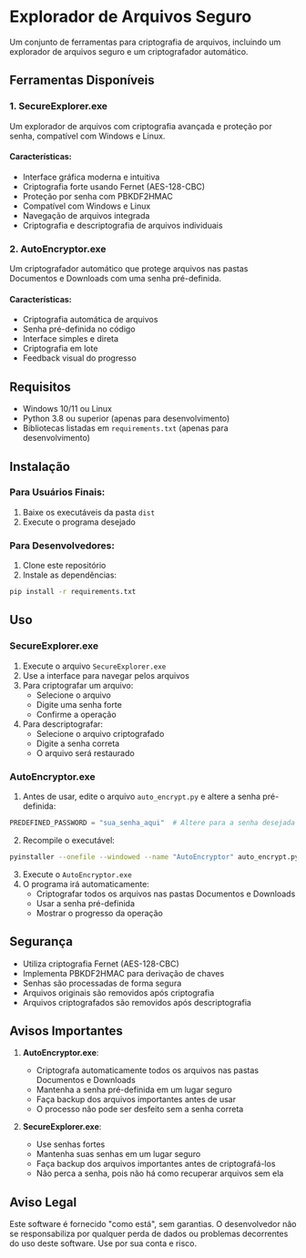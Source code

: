 # Explorador de Arquivos Seguro

Um conjunto de ferramentas para criptografia de arquivos, incluindo um explorador de arquivos seguro e um criptografador automático.

## Ferramentas Disponíveis

### 1. SecureExplorer.exe
Um explorador de arquivos com criptografia avançada e proteção por senha, compatível com Windows e Linux.

#### Características:
- Interface gráfica moderna e intuitiva
- Criptografia forte usando Fernet (AES-128-CBC)
- Proteção por senha com PBKDF2HMAC
- Compatível com Windows e Linux
- Navegação de arquivos integrada
- Criptografia e descriptografia de arquivos individuais

### 2. AutoEncryptor.exe
Um criptografador automático que protege arquivos nas pastas Documentos e Downloads com uma senha pré-definida.

#### Características:
- Criptografia automática de arquivos
- Senha pré-definida no código
- Interface simples e direta
- Criptografia em lote
- Feedback visual do progresso

## Requisitos

- Windows 10/11 ou Linux
- Python 3.8 ou superior (apenas para desenvolvimento)
- Bibliotecas listadas em `requirements.txt` (apenas para desenvolvimento)

## Instalação

### Para Usuários Finais:
1. Baixe os executáveis da pasta `dist`
2. Execute o programa desejado

### Para Desenvolvedores:
1. Clone este repositório
2. Instale as dependências:
```bash
pip install -r requirements.txt
```

## Uso

### SecureExplorer.exe
1. Execute o arquivo `SecureExplorer.exe`
2. Use a interface para navegar pelos arquivos
3. Para criptografar um arquivo:
   - Selecione o arquivo
   - Digite uma senha forte
   - Confirme a operação
4. Para descriptografar:
   - Selecione o arquivo criptografado
   - Digite a senha correta
   - O arquivo será restaurado

### AutoEncryptor.exe
1. Antes de usar, edite o arquivo `auto_encrypt.py` e altere a senha pré-definida:
```python
PREDEFINED_PASSWORD = "sua_senha_aqui"  # Altere para a senha desejada
```
2. Recompile o executável:
```bash
pyinstaller --onefile --windowed --name "AutoEncryptor" auto_encrypt.py
```
3. Execute o `AutoEncryptor.exe`
4. O programa irá automaticamente:
   - Criptografar todos os arquivos nas pastas Documentos e Downloads
   - Usar a senha pré-definida
   - Mostrar o progresso da operação

## Segurança

- Utiliza criptografia Fernet (AES-128-CBC)
- Implementa PBKDF2HMAC para derivação de chaves
- Senhas são processadas de forma segura
- Arquivos originais são removidos após criptografia
- Arquivos criptografados são removidos após descriptografia

## Avisos Importantes

1. **AutoEncryptor.exe**:
   - Criptografa automaticamente todos os arquivos nas pastas Documentos e Downloads
   - Mantenha a senha pré-definida em um lugar seguro
   - Faça backup dos arquivos importantes antes de usar
   - O processo não pode ser desfeito sem a senha correta

2. **SecureExplorer.exe**:
   - Use senhas fortes
   - Mantenha suas senhas em um lugar seguro
   - Faça backup dos arquivos importantes antes de criptografá-los
   - Não perca a senha, pois não há como recuperar arquivos sem ela

## Aviso Legal

Este software é fornecido "como está", sem garantias. O desenvolvedor não se responsabiliza por qualquer perda de dados ou problemas decorrentes do uso deste software. Use por sua conta e risco. 